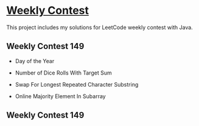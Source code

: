 # [Weekly Contest](https://leetcode.com/contest/)
This project includes my solutions for LeetCode weekly contest with Java.

## Weekly Contest 149
- Day of the Year

- Number of Dice Rolls With Target Sum

- Swap For Longest Repeated Character Substring

- Online Majority Element In Subarray

## Weekly Contest 149
